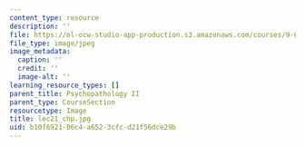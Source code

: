 ```yaml
---
content_type: resource
description: ''
file: https://ol-ocw-studio-app-production.s3.amazonaws.com/courses/9-00sc-introduction-to-psychology-fall-2011/b10f692106c4a6523cfcd21f56dce29b_lec21_disc_chp.jpg
file_type: image/jpeg
image_metadata:
  caption: ''
  credit: ''
  image-alt: ''
learning_resource_types: []
parent_title: Psychopathology II
parent_type: CourseSection
resourcetype: Image
title: lec21_chp.jpg
uid: b10f6921-06c4-a652-3cfc-d21f56dce29b
---
```


